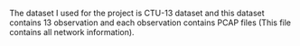 The dataset I used for the project is CTU-13 dataset  and this dataset contains 13 observation and each observation contains PCAP files (This file contains all network information).
